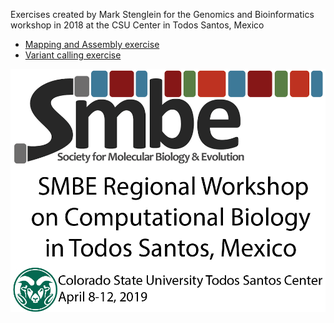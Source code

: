 Exercises created by Mark Stenglein for the Genomics and Bioinformatics workshop in 2018 at the CSU Center in Todos Santos, Mexico

- [Mapping and Assembly exercise](./mapping_assembly_exercise.md)
- [Variant calling exercise](./variant_exercise.md)


![TS 2019](../lectures/TS_WorkshopLogo.png)

